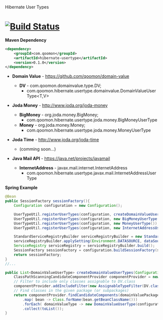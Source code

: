 Hibernate User Types

[![Build Status](https://travis-ci.com/qoomon/hibernate-user-types.svg?branch=master)](https://travis-ci.com/qoomon/hibernate-user-types)
===================
**Maven Dependency**
```xml
<dependency>
    <groupId>com.qoomon</groupId>
    <artifactId>hibernate-usertype</artifactId>
    <version>0.1.0</version>
</dependency>
```

* **Domain Value** - https://github.com/qoomon/domain-value
  * **DV<T>** - com.qoomon.domainvalue.type.DV;
    * com.qoomon.hibernate.usertype.domainvalue.DomainValueUserType<T,V> 

* **Joda Money** - http://www.joda.org/joda-money
  * **BigMoney** - org.joda.money.BigMoney;
    * com.qoomon.hibernate.usertype.joda.money.BigMoneyUserType
  * **Money** - org.joda.money.Money;
    * com.qoomon.hibernate.usertype.joda.money.MoneyUserType

* **Joda Time** - http://www.joda.org/joda-time
  * (comming soon...)

* **Java Mail API** - https://java.net/projects/javamail
  * **InternetAddress** - javax.mail.internet.InternetAddress
    * com.qoomon.hibernate.usertype.javax.mail.InternetAddressUserType


**Spring Example**
```java
@Bean
public SessionFactory sessionFactory(){
    Configuration configuration = new Configuration();

    UserTypeUtil.registerUserTypes(configuration, createDomainValueUserTypes(configuration, "com.qoomon.fancyapp.domainvalues"));
    UserTypeUtil.registerUserTypes(configuration, new BigMoneyUserType());
    UserTypeUtil.registerUserTypes(configuration, new MoneyUserType());
    UserTypeUtil.registerUserTypes(configuration, new InternetAddressUserType());

    StandardServiceRegistryBuilder serviceRegistryBuilder = new StandardServiceRegistryBuilder();
    serviceRegistryBuilder.applySetting(Environment.DATASOURCE, dataSource());
    ServiceRegistry serviceRegistry = serviceRegistryBuilder.build();
    SessionFactory sessionFactory = configuration.buildSessionFactory(serviceRegistry);
    return sessionFactory;
}
//...

public List<DomainValueUserType> createDomainValueUserTypes(Configuration configuration, String domainValuePackage){
    ClassPathScanningCandidateComponentProvider componentProvider = new ClassPathScanningCandidateComponentProvider(false);
    // Filter to include only classes assignable to DV.class
    componentProvider.addIncludeFilter(new AssignableTypeFilter(DV.class));
    // Find classes in the given package (or subpackages)
    return componentProvider.findCandidateComponents(domainValuePackage).stream()
        .map( bean -> Class.forName(bean.getBeanClassName()))
        .forEach( domainValueType -> new DomainValueUserType(configuration.getTypeResolver(), domainValueType))
        .collect(toList());
}

```

